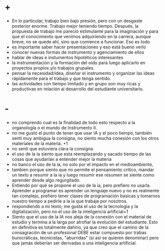 # +
- En lo particular, trabajo bien bajo presión, pero con un desgaste posterior enorme. Trabajo mejor teniendo tiempo. Después, la propuesta de trabajo me pareció estimulante para la imaginación y para que el conocimiento que venimos adquiriendo en la carrera, aunque breve, no se quede ahí, sino que comience a funcionar. Eso es todo
-  es importante saber hacer presentaciones y eso está bueno verlo
- conocer nuevas formas de instrumento y agenciamiento de ellos
- hablar de ideas e instumentos hipotéticos interesantes
- la instrumentación y la formación del oído para luego aplicarlo en proyectos propios y/o trabajos grupales.
- pensar la necesidad/idea, diseñar el instrumento y organizar las ideas rápidamente para el trabajo y que tenga sentido.
- las actividades con tiempo limitado y en grupo son muy ricas y productivas en relación al desarrollo del estudiante universitario.
# -

- no comprendo cual es la finalidad de todo esto respecto a la organología o el mundo de Instrumento II.
- no me gustó el punto de tener que usar IA y el poco tiempo, también sentí muy ambigua la consigna, no siento mucha conexión con los otros materiales de la materia. +1
-  no sentí que estuviera clara la consigna
- el uso de la ia siento que esta reemplazando y sacado tiempo de las cosas que ayudarían a entender mejor la materia
- no banco el uso de la ia, no solo por el impacto en el medioambiente, 
- tambien porque siento que no permite el pensamiento crítico, mandar un texto a resumir a la ia y luego resumir ese resumen se siente como aprender desde algo regurgitado. 
- Entiendo por qué se propone el uso de la ia, pero prefiero no usarla. Aprender a programar es aprender un lenguaje nuevo y no es realmente tan complejo, prefiero tener clases de programación basicas y tomarnos nuestro tiempo a pedirle a la ia que trabaje por nosotros.
- respondiendo a mi texto; me gusta el uso de la tecnología y la digitalización, pero no el uso de la inteligencia artificial+1
- Siento que el uso de la IA nos aleja de la conexión con el material de estudio y termina a la larga por atrofiar la evolución del estudiante. Esto en definitiva es totalmente dañino, ya que creo que el camino de la consagración de un profesional DEBE estar compuesto por trabas burocráticas, tecnicistas, "aburridas" (si asi se quieren denominar) pero que jamás deberían ser derivadas a una inteligencia artificial.
